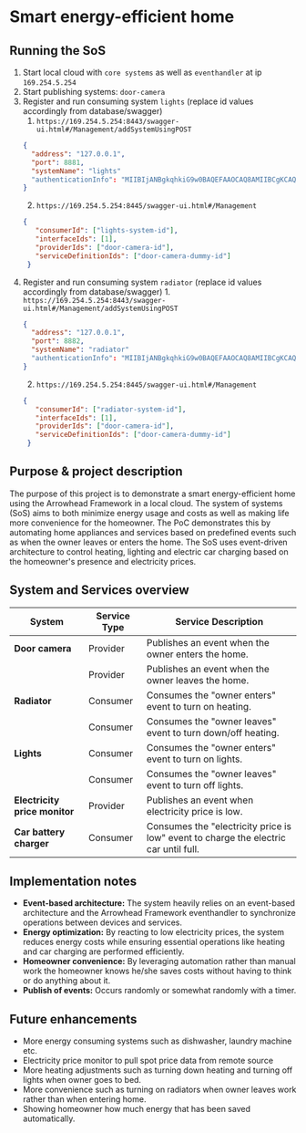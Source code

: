 # Smart energy-efficient home

## Running the SoS
1. Start local cloud with `core systems` as well as `eventhandler` at ip `169.254.5.254`
2. Start publishing systems: `door-camera`
3. Register and run consuming system `lights` (replace id values accordingly from database/swagger)
    1. `https://169.254.5.254:8443/swagger-ui.html#/Management/addSystemUsingPOST`
    ```json
    {
      "address": "127.0.0.1",
      "port": 8881,
      "systemName": "lights"
      "authenticationInfo": "MIIBIjANBgkqhkiG9w0BAQEFAAOCAQ8AMIIBCgKCAQEAtCuVpXBqH4xkOZn8Fq+EP4iO09iHiErjRTBHvZCb1GLegm7V5yw0lAurKrVGJq8GwKvGo2bnhk7gZhZoJgiX8twyZVpvxKZgpJLwRK3OZQuTcAXx4uowBJewPFDWn26PC/axdEwRs+R7yidEpNqIKQytChjswcFOA19OY+r3MwtPvupYHpbEfJsQ102sVaCnaBFWjhrP1Kmt1FiBGImfKNw666DW3fK869quf37hdAdx3+SmCn520U0czNGnqZIePbNaG8YFxlHiofYY7PFQ90szNurBypqT/znVeFSij5fB+ObIuFZChOLx6Cx9PT1ESLANAaE4TF6MY10FETNo7QIDAQAB",
   }
   ```
    2. `https://169.254.5.254:8445/swagger-ui.html#/Management`
   ```json
   {    
      "consumerId": ["lights-system-id"],
      "interfaceIds": [1],
      "providerIds": ["door-camera-id"],
      "serviceDefinitionIds": ["door-camera-dummy-id"]
    }
   ```
4. Register and run consuming system `radiator` (replace id values accordingly from database/swagger)
       1. `https://169.254.5.254:8443/swagger-ui.html#/Management/addSystemUsingPOST`
    ```json
    {
      "address": "127.0.0.1",
      "port": 8882,
      "systemName": "radiator"
      "authenticationInfo": "MIIBIjANBgkqhkiG9w0BAQEFAAOCAQ8AMIIBCgKCAQEAtCuVpXBqH4xkOZn8Fq+EP4iO09iHiErjRTBHvZCb1GLegm7V5yw0lAurKrVGJq8GwKvGo2bnhk7gZhZoJgiX8twyZVpvxKZgpJLwRK3OZQuTcAXx4uowBJewPFDWn26PC/axdEwRs+R7yidEpNqIKQytChjswcFOA19OY+r3MwtPvupYHpbEfJsQ102sVaCnaBFWjhrP1Kmt1FiBGImfKNw666DW3fK869quf37hdAdx3+SmCn520U0czNGnqZIePbNaG8YFxlHiofYY7PFQ90szNurBypqT/znVeFSij5fB+ObIuFZChOLx6Cx9PT1ESLANAaE4TF6MY10FETNo7QIDAQAB",
   }
   ```
    2. `https://169.254.5.254:8445/swagger-ui.html#/Management`
   ```json
   {    
      "consumerId": ["radiator-system-id"],
      "interfaceIds": [1],
      "providerIds": ["door-camera-id"],
      "serviceDefinitionIds": ["door-camera-dummy-id"]
    }
   ```

## Purpose & project description
The purpose of this project is to demonstrate a smart energy-efficient home using the Arrowhead Framework in a local cloud. The system of systems (SoS) aims to both minimize energy usage and costs as well as making life more convenience for the homeowner. The PoC demonstrates this by automating home appliances and services based on predefined events such as when the owner leaves or enters the home. The SoS uses event-driven architecture to control heating, lighting and electric car charging based on the homeowner's presence and electricity prices.

## System and Services overview

| **System**                  | **Service Type** | **Service Description**                                                                                              |
|-----------------------------|------------------|----------------------------------------------------------------------------------------------------------------------|
| **Door camera**             | Provider         | Publishes an event when the owner enters the home.                                                                   |
|                             | Provider         | Publishes an event when the owner leaves the home.                                                                   |
| **Radiator**                | Consumer         | Consumes the "owner enters" event to turn on heating.                                                                |
|                             | Consumer         | Consumes the "owner leaves" event to turn down/off heating.                                                          |
| **Lights**                  | Consumer         | Consumes the "owner enters" event to turn on lights.                                                                |
|                             | Consumer         | Consumes the "owner leaves" event to turn off lights.                                                                 |
| **Electricity price monitor**| Provider         | Publishes an event when electricity price is low. |
| **Car battery charger**     | Consumer         | Consumes the "electricity price is low" event to charge the electric car until full.                                 |

## Implementation notes
- **Event-based architecture:** The system heavily relies on an event-based architecture and the Arrowhead Framework eventhandler to synchronize operations between devices and services.
- **Energy optimization:** By reacting to low electricity prices, the system reduces energy costs while ensuring essential operations like heating and car charging are performed efficiently.
- **Homeowner convenience:** By leveraging automation rather than manual work the homeowner knows he/she saves costs without having to think or do anything about it.
- **Publish of events:** Occurs randomly or somewhat randomly with a timer.

## Future enhancements
- More energy consuming systems such as dishwasher, laundry machine etc.
- Electricity price monitor to pull spot price data from remote source
- More heating adjustments such as turning down heating and turning off lights when owner goes to bed.
- More convenience such as turning on radiators when owner leaves work rather than when entering home.
- Showing homeowner how much energy that has been saved automatically.
